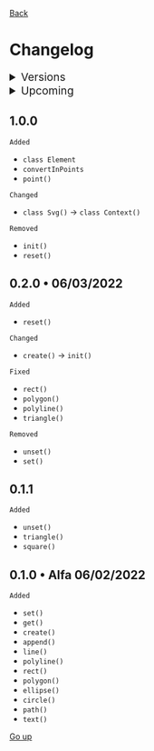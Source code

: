 <style>
   summary {
      cursor: pointer;
      font-size: 1.2rem;
   }
</style>

[Back](README.md)

# Changelog

<details>
	<summary>Versions</summary>
	
   - [1.0.0](#100)
   - [0.2.0](#020-•-06032022)
   - [0.1.1](#011)
   - [0.1.0](#010-•-alfa-06022022)
</details>

<details>
   <summary>Upcoming</summary>

   - 1.2.1
     - Version system
     - Commit messages
     - Aviable commands
   - 1.3.0
     - arc()
     - subnesting
     - https://developer.mozilla.org/en-US/docs/Web/SVG/Element?retiredLocale=it
</details>

## 1.0.0
`Added`
- `class Element`
- `convertInPoints`
- `point()`

`Changed`
- `class Svg()` -> `class Context()`

`Removed`
- `init()`
- `reset()`

## 0.2.0 • 06/03/2022
`Added`
- `reset()`

`Changed`
- `create()` -> `init()`

`Fixed`
- `rect()`
- `polygon()`
- `polyline()`
- `triangle()`

`Removed`
- `unset()`
- `set()`

## 0.1.1
`Added`
- `unset()`
- `triangle()`
- `square()`

## 0.1.0 • Alfa 06/02/2022
`Added`
- `set()`
- `get()`
- `create()`
- `append()`
- `line()`
- `polyline()`
- `rect()`
- `polygon()`
- `ellipse()`
- `circle()`
- `path()`
- `text()`

[Go up](#changelog)